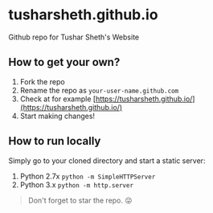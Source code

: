 tusharsheth.github.io
======================

Github repo for Tushar Sheth's Website

## How to get your own?
1. Fork the repo
2. Rename the repo as `your-user-name.github.com`
3. Check at for example [https://tusharsheth.github.io/](https://tusharsheth.github.io/)
4. Start making changes!

## How to run locally
Simply go to your cloned directory and start a static server:

1. Python 2.7x `python -m SimpleHTTPServer`
2. Python 3.x `python -m http.server`

> Don't forget to star the repo. :stuck_out_tongue_winking_eye:
